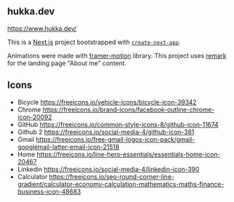 ## hukka.dev

https://www.hukka.dev/

This is a [Next.js](https://nextjs.org/) project bootstrapped with [`create-next-app`](https://github.com/vercel/next.js/tree/canary/packages/create-next-app).

Animations were made with [framer-motion](https://www.framer.com/motion/) library.
This project uses [remark](https://www.npmjs.com/package/remark) for the landing page "About me" content.

## Icons

- Bicycle https://freeicons.io/vehicle-icons/bicycle-icon-39342 
- Chrome https://freeicons.io/brand-icons/facebook-outline-chrome-icon-20092
- GitHub https://freeicons.io/common-style-icons-8/github-icon-11674
- Github 2 https://freeicons.io/social-media-4/github-icon-381
- Gmail https://freeicons.io/free-gmail-logos-icon-pack/gmail-googlemail-latter-email-icon-21518
- Home https://freeicons.io/line-hero-essentials/essentials-home-icon-20467
- Linkedin https://freeicons.io/social-media-4/linkedin-icon-390
- Calculator https://freeicons.io/seo-round-corner-line-gradient/calculator-economy-calculation-mathematics-maths-finance-business-icon-48683
